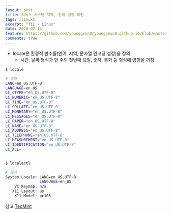 ```yaml
---
layout: post
title: 리눅스 시스템 지역, 언어 설정 확인
tags: [linux]
excerpt: "TIL - Linux"
date: 2020-07-15
feature: https://github.com/younggeun0/younggeun0.github.io/blob/master/_posts/img/til/til.png?raw=true
comments: true
---
```

 
* locale은 환경적 변수들(언어, 지역, 문자열 인코딩 설정)을 정의
  * 시간, 날짜 형식과 한 주의 첫번째 요일, 숫자, 통화 등 형식에 영향을 끼침

```bash
$ locale

# 결과
LANG=en_US.UTF-8
LANGUAGE=en_US
LC_CTYPE="en_US.UTF-8"
LC_NUMERIC="en_US.UTF-8"
LC_TIME="en_US.UTF-8"
LC_COLLATE="en_US.UTF-8"
LC_MONETARY="en_US.UTF-8"
LC_MESSAGES="en_US.UTF-8"
LC_PAPER="en_US.UTF-8"
LC_NAME="en_US.UTF-8"
LC_ADDRESS="en_US.UTF-8"
LC_TELEPHONE="en_US.UTF-8"
LC_MEASUREMENT="en_US.UTF-8"
LC_IDENTIFICATION="en_US.UTF-8"
LC_ALL=


$ localectl

# 결과
System Locale: LANG=en_US.UTF-8
               LANGUAGE=en_US
    VC Keymap: n/a
   X11 Layout: us
    X11 Model: pc105
```

참고 [TecMint](https://www.tecmint.com/set-system-locales-in-linux/)